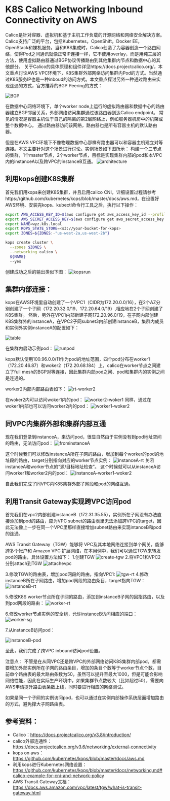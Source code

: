 # K8S Calico Networking Inbound Connectivity on AWS

Calico是针对容器、虚拟机和基于主机工作负载的开源网络和网络安全解决方案。 Calico支持广泛的平台，包括Kubernetes，OpenShift，Docker EE，OpenStack和裸机服务。当和K8S集成时，Calico创造了为容器创造一个路由网络，使得Pod之间通讯就像正常IP连接一样，它不使用overlay，而是用纯三层的方法，使用虚拟路由器通过BGP协议传播路由到其他集群内节点和数据中心的其他部分。
关于Calico的具体原理和组件详见https://docs.projectcalico.org/，本文重点讨论AWS VPC环境下，K8S集群外部网络访问集群内Pod的方式。当然通过K8S服务IP也是一种inboud的访问方式。本文重点探讨另外一种通过路由来实现连通的方式，官方推荐的BGP Peering的方式：

 ![BGP](./BGP.png)

在数据中心网络环境下，单个worker node上运行的虚拟路由器和数据中心的路由器建立BGP邻居关系，外部网络访问集群通过该路由器到达Calico endpoint。
常见的情况是容器主机位于自己的隔离的第2层网络上，例如服务器机房中的机架或整个数据中心。 通过路由器访问该网络，路由器也是所有容器主机的默认路由器。

但是在AWS VPC环境下不像物理数据中心那样有路由器可以和容器主机建立对等连接。本文主要针对这个场景进行讨论。实例场景如下图所示：
构建一个三节点的集群，1个master节点，2个worker节点，目标是实现集群内部的pod和本VPC内的instanceA以及跨VPC的instanceB互通。
![architecture](./architecture.png)

## 利用kops创建K8S集群

首先我们用kops来创建K8S集群，并且启用calico CNI，详细设置过程请参考https://github.com/kubernetes/kops/blob/master/docs/aws.md，在设置好AWS环境、安装完kops、kubectl命令行工具之后，执行以下操作：

```Bash
export AWS_ACCESS_KEY_ID=$(aws configure get aws_access_key_id --profile kops)
export AWS_SECRET_ACCESS_KEY=$(aws configure get aws_secret_access_key --profile kops)
export NAME=wyz.k8s.local
export KOPS_STATE_STORE=<s3://your-bucket-for-kops>
export ZONES=${ZONES:-"us-west-2a,us-west-2b"}

kops create cluster \
  --zones $ZONES \
  --networking calico \
  ${NAME}
  --yes
```
创建成功之后的输出类似下图：
![kopsrun](./kopsrun.png)

## 集群内部连接：
kops在AWS环境里自动创建了一个VPC1（CIDR为172.20.0.0/16），在2个AZ分别创建了一个子网（172.20.32.0/19、172.20.64.0/19）,相应地在2个子网创建了K8S集群。
然后，另外在VPC1内部新建子网172.20.96.0/19，在子网内部创建K8S集群外的instanceA，在VPC2子网subnet3内部创建instanceB，集群内成员和实例外实例instanceA的配置如下：

![table](./table.png)


在集群内启动示例pod：
![runpod](./runpod.png)

kops默认使用100.96.0.0/11作为pod的地址范围，四个pod分布在worker1（172.20.46.87）和woker2（172.20.68.184）上，calico在worker节点之间建立了full mesh的BGP对等连接，因此集群内部pod之间、pod和集群内的实例之间是连通的。

worker2内部内部路由表如下：
![rt-worker2](./rt-worker2.png)

在woker2内可以访问woker1内的pod：
![worker2-woker1](./work2-worker1.png)
同样，通过在woker1内部也可以访问worker2内的pod：
![worker1-woker2](./work1-worker2.png) 


## 同VPC内集群外部和集群内部互通
现在我们登录到instanceA，来访问pod，很显自然由于实例没有到pod地址空间的路由，无法访问pod：
![frominstanceA](./frominstanceA.png)

这个时候我们可以修改instanceA所在子网的路由，增加到每个worker的pod的地址段的路由，target分别指向对应的worker节点实例：
![instanceA-rt](./instanceA-rt.png)
关闭instanceA和worker节点的“源/目标地址检查”。
这个时候就可以从instanceA访问worker1和worker2内的pod：
![instanceA-worker1-woker2](./instanceA-worker1-worker2.png)
 


自此我们完成了同VPC内K8S集群外部子网段和pod的网络互通。


## 利用Transit Gateway实现跨VPC访问pod

首先我们在vpc2内部创建instanceB（172.31.35.55），实例所在子网没有办法直接添加到pod的路由，应为VPC subnet的路由表里无法添加跨VPC的target，因此无法像上一步在同一个VPC里那样直接增加subnet路由来实现intanceB和pod的连通。

AWS Transit Gateway（TGW）能够将 VPC及其本地网络连接到单个网关，能够跨多个帐户和 Amazon VPC 扩展网络，在本用例中，我们可以通过TGW来转发pod的路由，具体设置方法如下：
1.创建TGW
![create-tgw](./create-tgw.png)
2.将VPC1和VPC2分别attach到TGW
![attachevpc](./attachevpc.png)

3.修改TGW的路由表，增加pod网段的路由，指向VPC1:
![tgw-rt](./tgw-rt.png)
4.修改instanceB所在子网路由，增加pod网段的路由条目，target指向TGW：
![instanceB-rt](./instanceB-rt.png)

5.修改K8S worker节点所在子网的路由，添加到instanceB子网的回指路由，以及到pod网段的路由：
![worker-rt](./worker-rt.png)

6.修改worker节点实例的安全组，允许instanceB访问相应的端口：
![worker-sg](./worker-sg.png) 

7.从instanceB访问pod：

![instanceB-pod](./instanceB-pod.png)

至此，我们完成了跨VPC inbound访问pod设置。


注意点：
不管是在从同VPC还是跨VPC的外部网络访问K8S集群内部pod，都需要增加外部实例所在子网的路由条目，增加的条目个数等于worker节点个数，目前单个路由表的最大路由条数为50，虽然可以提升至最大1000，但是可能会影响网络性能，因此在实际生产环境中，如果集群节点数较大（比如超过50），需要向AWS申请提升路由表条数上线，同时要进行相应的网络测试。

如果是同一个子网的实例访问pod，也可以通过在实例内部操作系统层面增加路由的方式，避免撑大子网路由表。

## 参考资料：
* Calico：https://docs.projectcalico.org/v3.8/introduction/
* calico外部连通性：https://docs.projectcalico.org/v3.6/networking/external-connectivity
* kops on aws：https://github.com/kubernetes/kops/blob/master/docs/aws.md
* 利用kops进行Kubernetes网络设置：https://github.com/kubernetes/kops/blob/master/docs/networking.md#calico-example-for-cni-and-network-policy
* AWS Transit Gateway文档：https://docs.aws.amazon.com/vpc/latest/tgw/what-is-transit-gateway.html



